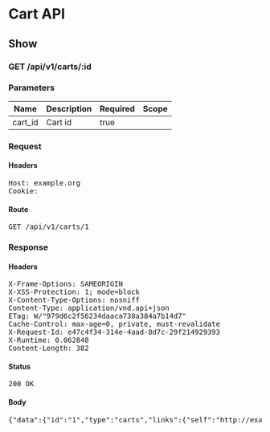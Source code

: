 # Cart API

## Show

### GET /api/v1/carts/:id

### Parameters

| Name | Description | Required | Scope |
|------|-------------|----------|-------|
| cart_id | Cart id | true |  |

### Request

#### Headers

<pre>Host: example.org
Cookie: </pre>

#### Route

<pre>GET /api/v1/carts/1</pre>

### Response

#### Headers

<pre>X-Frame-Options: SAMEORIGIN
X-XSS-Protection: 1; mode=block
X-Content-Type-Options: nosniff
Content-Type: application/vnd.api+json
ETag: W/&quot;979d6c2f56234daaca730a384a7b14d7&quot;
Cache-Control: max-age=0, private, must-revalidate
X-Request-Id: e47c4f34-314e-4aad-8d7c-29f214929393
X-Runtime: 0.062848
Content-Length: 382</pre>

#### Status

<pre>200 OK</pre>

#### Body

<pre>{"data":{"id":"1","type":"carts","links":{"self":"http://example.org/api/v1/carts/1"},"attributes":{"user_id":1,"purchased_at":null,"created_at":"2017-06-09T14:54:16.685Z","updated_at":"2017-06-09T14:54:16.685Z"},"relationships":{"line_items":{"links":{"self":"http://example.org/api/v1/carts/1/relationships/line_items","related":"http://example.org/api/v1/carts/1/line_items"}}}}}</pre>
